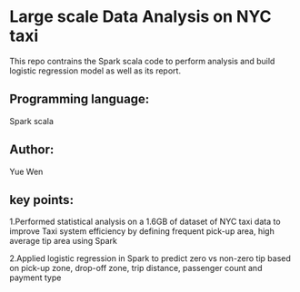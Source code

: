 # Large scale Data Analysis on NYC taxi
This repo contrains the Spark scala code to perform analysis and build logistic regression model as well as its report.
## Programming language:
Spark scala

## Author:
Yue Wen

## key points:
1.Performed statistical analysis on a 1.6GB of dataset of NYC taxi data to improve Taxi system efficiency by defining frequent pick-up area, high average tip area using Spark

2.Applied logistic regression in Spark to predict zero vs non-zero tip based on pick-up zone, drop-off zone, trip distance, passenger count and payment type 

